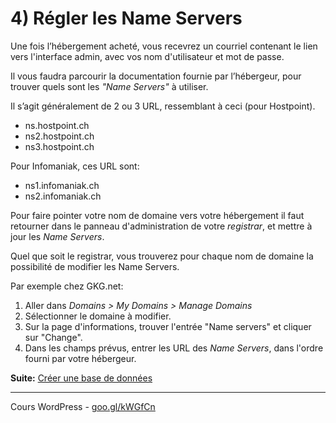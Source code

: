 # 4) Régler les Name Servers

Une fois l’hébergement acheté, vous recevrez un courriel contenant le lien vers l'interface admin, avec vos nom d'utilisateur et mot de passe.

Il vous faudra parcourir la documentation fournie par l’hébergeur, pour trouver quels sont les *"Name Servers"* à utiliser.

Il s’agit généralement de 2 ou 3 URL, ressemblant à ceci (pour Hostpoint).

- ns.hostpoint.ch
- ns2.hostpoint.ch
- ns3.hostpoint.ch

Pour Infomaniak, ces URL sont: 

- ns1.infomaniak.ch
- ns2.infomaniak.ch

Pour faire pointer votre nom de domaine vers votre hébergement il faut retourner dans le panneau d'administration de votre *registrar*, et mettre à jour les *Name Servers*. 

Quel que soit le registrar, vous trouverez pour chaque nom de domaine la possibilité de modifier les Name Servers.

Par exemple chez GKG.net:

1. Aller dans *Domains > My Domains > Manage Domains*
2. Sélectionner le domaine à modifier.
3. Sur la page d'informations, trouver l'entrée "Name servers" et cliquer sur "Change".
4. Dans les champs prévus, entrer les URL des *Name Servers*, dans l'ordre fourni par votre hébergeur.

**Suite:** [Créer une base de données](05-Creer-la-Database.md)

******

Cours WordPress - [goo.gl/kWGfCn](https://github.com/ms-studio/cours-WP-fr/)